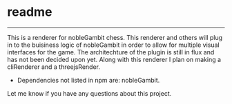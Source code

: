 # readme
---
This is a renderer for nobleGambit chess.
This renderer and others will plug in to the buisiness logic of nobleGambit in order to allow for multiple visual interfaces for the game. The architechture of the plugin is still in flux and has not been decided upon yet. Along with this renderer I plan on making a cliRenderer and a threejsRender.
* Dependencies not listed in npm are: nobleGambit.

Let me know if you have any questions about this project.
